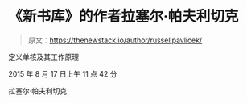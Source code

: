 # 《新书库》的作者拉塞尔·帕夫利切克

> 原文：<https://thenewstack.io/author/russellpavlicek/>

定义单核及其工作原理

2015 年 8 月 17 日上午 11 点 42 分

拉塞尔·帕夫利切克
